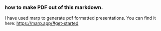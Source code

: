 ### how to make PDF out of this markdown.

I have used marp to generate pdf formatted presentations. You can find it here: https://marp.app/#get-started